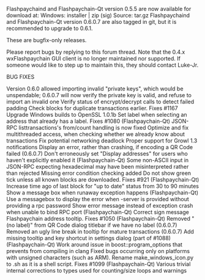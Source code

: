 Flashpaychaind and Flashpaychain-Qt version 0.5.5 are now available for download at:
Windows: installer | zip (sig)
Source: tar.gz
Flashpaychaind and Flashpaychain-Qt version 0.6.0.7 are also tagged in git, but it is recommended to upgrade to 0.6.1.

These are bugfix-only releases.

Please report bugs by replying to this forum thread. Note that the 0.4.x wxFlashpaychain GUI client is no longer maintained nor supported. If someone would like to step up to maintain this, they should contact Luke-Jr.

BUG FIXES

Version 0.6.0 allowed importing invalid "private keys", which would be unspendable; 0.6.0.7 will now verify the private key is valid, and refuse to import an invalid one
Verify status of encrypt/decrypt calls to detect failed padding
Check blocks for duplicate transactions earlier. Fixes #1167
Upgrade Windows builds to OpenSSL 1.0.1b
Set label when selecting an address that already has a label. Fixes #1080 (Flashpaychain-Qt)
JSON-RPC listtransactions's from/count handling is now fixed
Optimize and fix multithreaded access, when checking whether we already know about transactions
Fix potential networking deadlock
Proper support for Growl 1.3 notifications
Display an error, rather than crashing, if encoding a QR Code failed (0.6.0.7)
Don't erroneously set "Display addresses" for users who haven't explicitly enabled it (Flashpaychain-Qt)
Some non-ASCII input in JSON-RPC expecting hexadecimal may have been misinterpreted rather than rejected
Missing error condition checking added
Do not show green tick unless all known blocks are downloaded. Fixes #921 (Flashpaychain-Qt)
Increase time ago of last block for "up to date" status from 30 to 90 minutes
Show a message box when runaway exception happens (Flashpaychain-Qt)
Use a messagebox to display the error when -server is provided without providing a rpc password
Show error message instead of exception crash when unable to bind RPC port (Flashpaychain-Qt)
Correct sign message Flashpaychain address tooltip. Fixes #1050 (Flashpaychain-Qt)
Removed "(no label)" from QR Code dialog titlebar if we have no label (0.6.0.7)
Removed an ugly line break in tooltip for mature transactions (0.6.0.7)
Add missing tooltip and key shortcut in settings dialog (part of #1088) (Flashpaychain-Qt)
Work around issue in boost::program_options that prevents from compiling in clang
Fixed bugs occurring only on platforms with unsigned characters (such as ARM).
Rename make_windows_icon.py to .sh as it is a shell script. Fixes #1099 (Flashpaychain-Qt)
Various trivial internal corrections to types used for counting/size loops and warnings
